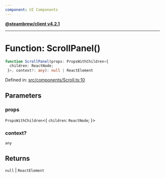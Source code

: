 ```yaml
---
component: UI Components
---
```


[**@steambrew/client v4.2.1**](../README.md)

***

# Function: ScrollPanel()

```ts
function ScrollPanel(props: PropsWithChildren<{
  children: ReactNode;
 }>, context?: any): null | ReactElement
```

Defined in: [src/components/Scroll.ts:10](https://github.com/SteamClientHomebrew/SDK/blob/main/typescript-packages/client/src/components/Scroll.ts#L10)

## Parameters

### props

`PropsWithChildren`\<\{
  `children`: `ReactNode`;
 \}\>

### context?

`any`

## Returns

`null` \| `ReactElement`

